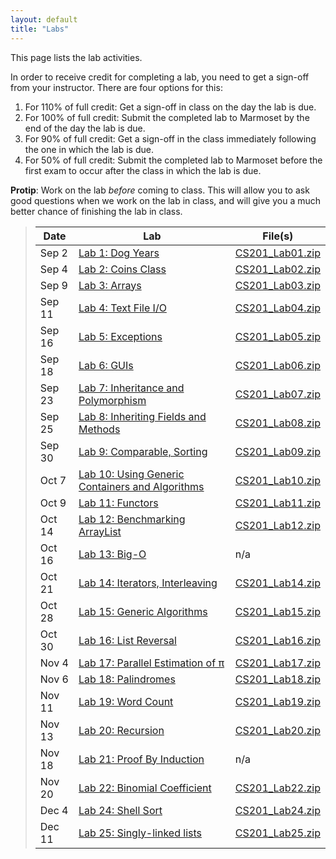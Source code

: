 ```yaml
---
layout: default
title: "Labs"
---
```


This page lists the lab activities.

In order to receive credit for completing a lab, you need to get a sign-off from your instructor.  There are four options for this:

1. For 110% of full credit: Get a sign-off in class on the day the lab is due.
2. For 100% of full credit: Submit the completed lab to Marmoset by the end of the day the lab is due.
3. For 90% of full credit: Get a sign-off in the class immediately following the one in which the lab is due.
4. For 50% of full credit: Submit the completed lab to Marmoset before the first exam to occur after the class in which the lab is due.

<div class="callout">
<b>Protip</b>: Work on the lab <i>before</i> coming to class.  This will allow you to ask good questions when we work on the lab in class, and will give you a much better chance of finishing the lab in class.
</div>

> Date | Lab | File(s)
> ---- | --- | -------
> Sep 2 | [Lab 1: Dog Years](lab01.html) | [CS201\_Lab01.zip](CS201_Lab01.zip)
> Sep 4 | [Lab 2: Coins Class](lab02.html) | [CS201\_Lab02.zip](CS201_Lab02.zip)
> Sep 9 | [Lab 3: Arrays](lab03.html) | [CS201\_Lab03.zip](CS201_Lab03.zip)
> Sep 11 | [Lab 4: Text File I/O](lab04.html) | [CS201\_Lab04.zip](CS201_Lab04.zip)
> Sep 16 | [Lab 5: Exceptions](lab05.html) | [CS201\_Lab05.zip](CS201_Lab05.zip)
> Sep 18 | [Lab 6: GUIs](lab06.html) | [CS201\_Lab06.zip](CS201_Lab06.zip)
> Sep 23 | [Lab 7: Inheritance and Polymorphism](lab07.html) | [CS201\_Lab07.zip](CS201_Lab07.zip)
> Sep 25 | [Lab 8: Inheriting Fields and Methods](lab08.html) | [CS201\_Lab08.zip](CS201_Lab08.zip)
> Sep 30 | [Lab 9: Comparable, Sorting](lab09.html) | [CS201\_Lab09.zip](CS201_Lab09.zip)
> Oct 7 | [Lab 10: Using Generic Containers and Algorithms](lab10.html) | [CS201\_Lab10.zip](CS201_Lab10.zip)
> Oct 9 | [Lab 11: Functors](lab11.html) | [CS201\_Lab11.zip](CS201_Lab11.zip)
> Oct 14 | [Lab 12: Benchmarking ArrayList](lab12.html) | [CS201\_Lab12.zip](CS201_Lab12.zip)
> Oct 16 | [Lab 13: Big-O](lab13.html) | n/a
> Oct 21 | [Lab 14: Iterators, Interleaving](lab14.html) | [CS201\_Lab14.zip](CS201_Lab14.zip)
> Oct 28 | [Lab 15: Generic Algorithms](lab15.html) | [CS201\_Lab15.zip](CS201_Lab15.zip)
> Oct 30 | [Lab 16: List Reversal](lab16.html) | [CS201\_Lab16.zip](CS201_Lab16.zip)
> Nov 4 | [Lab 17: Parallel Estimation of π](lab17.html) | [CS201\_Lab17.zip](CS201_Lab17.zip)
> Nov 6 | [Lab 18: Palindromes](lab18.html) | [CS201\_Lab18.zip](CS201_Lab18.zip)
> Nov 11 | [Lab 19: Word Count](lab19.html) | [CS201\_Lab19.zip](CS201_Lab19.zip)
> Nov 13 | [Lab 20: Recursion](lab20.html) | [CS201\_Lab20.zip](CS201_Lab20.zip)
> Nov 18 | [Lab 21: Proof By Induction](lab21.html) | n/a
> Nov 20 | [Lab 22: Binomial Coefficient](lab22.html) | [CS201\_Lab22.zip](CS201_Lab22.zip)
> Dec 4 | [Lab 24: Shell Sort](lab24.html) | [CS201\_Lab24.zip](CS201_Lab24.zip)
> Dec 11 | [Lab 25: Singly-linked lists](lab25.html) | [CS201\_Lab25.zip](CS201_Lab25.zip)

<!--
 | [Lab 23: Advanced Recursion](lab23.html) | [CS201\_Lab23.zip](CS201_Lab23.zip)
-->
